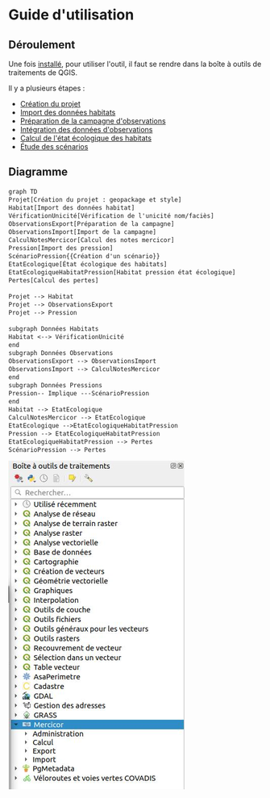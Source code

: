 # Guide d'utilisation

## Déroulement

Une fois [installé](./installation.md), pour utiliser l'outil, il faut se rendre dans la boîte à outils de traitements de QGIS.

Il y a plusieurs étapes : 

* [Création du projet](./initialisation-projet.md)
* [Import des données habitats](./import-donnees-habitats.md)
* [Préparation de la campagne d'observations](./preparation-observations.md)
* [Intégration des données d'observations](./integration-campagne.md)
* [Calcul de l'état écologique des habitats](./calcul-etat-ecologique.md)
* [Étude des scénarios](./etude-scenario.md)

## Diagramme

```mermaid
graph TD
Projet[Création du projet : geopackage et style]
Habitat[Import des données habitat]
VérificationUnicité[Vérification de l'unicité nom/faciès]
ObservationsExport[Préparation de la campagne]
ObservationsImport[Import de la campagne]
CalculNotesMercicor[Calcul des notes mercicor]
Pression[Import des pression]
ScénarioPression{{Création d'un scénario}}
EtatEcologique[État écologique des habitats]
EtatEcologiqueHabitatPression[Habitat pression état écologique]
Pertes[Calcul des pertes]

Projet --> Habitat
Projet --> ObservationsExport
Projet --> Pression

subgraph Données Habitats
Habitat <--> VérificationUnicité
end
subgraph Données Observations
ObservationsExport --> ObservationsImport
ObservationsImport --> CalculNotesMercicor
end
subgraph Données Pressions
Pression-- Implique ---ScénarioPression
end
Habitat --> EtatEcologique
CalculNotesMercicor --> EtatEcologique
EtatEcologique -->EtatEcologiqueHabitatPression
Pression --> EtatEcologiqueHabitatPression
EtatEcologiqueHabitatPression --> Pertes
ScénarioPression --> Pertes
```

![create_gpkg](media/mercicor-barre_outils.jpg)
